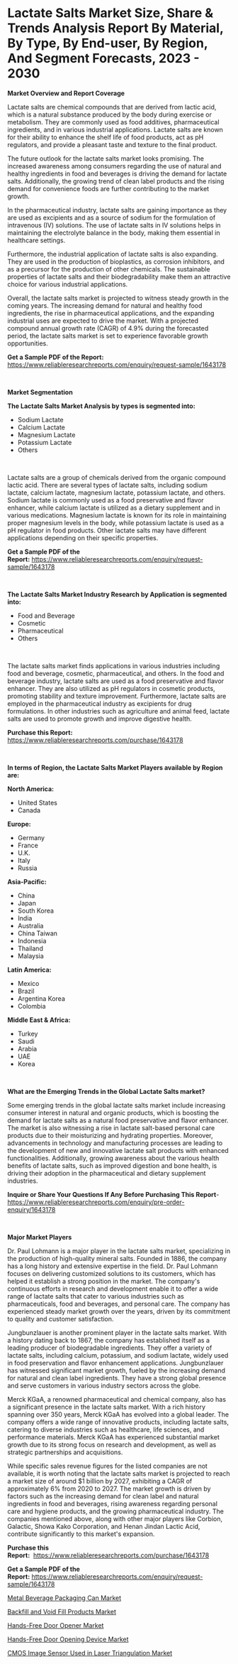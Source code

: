 <p><h1>Lactate Salts Market Size, Share & Trends Analysis Report By Material, By Type, By End-user, By Region, And Segment Forecasts, 2023 - 2030</h1></p><p><strong>Market Overview and Report Coverage</strong></p>
<p><p>Lactate salts are chemical compounds that are derived from lactic acid, which is a natural substance produced by the body during exercise or metabolism. They are commonly used as food additives, pharmaceutical ingredients, and in various industrial applications. Lactate salts are known for their ability to enhance the shelf life of food products, act as pH regulators, and provide a pleasant taste and texture to the final product.</p><p>The future outlook for the lactate salts market looks promising. The increased awareness among consumers regarding the use of natural and healthy ingredients in food and beverages is driving the demand for lactate salts. Additionally, the growing trend of clean label products and the rising demand for convenience foods are further contributing to the market growth.</p><p>In the pharmaceutical industry, lactate salts are gaining importance as they are used as excipients and as a source of sodium for the formulation of intravenous (IV) solutions. The use of lactate salts in IV solutions helps in maintaining the electrolyte balance in the body, making them essential in healthcare settings.</p><p>Furthermore, the industrial application of lactate salts is also expanding. They are used in the production of bioplastics, as corrosion inhibitors, and as a precursor for the production of other chemicals. The sustainable properties of lactate salts and their biodegradability make them an attractive choice for various industrial applications.</p><p>Overall, the lactate salts market is projected to witness steady growth in the coming years. The increasing demand for natural and healthy food ingredients, the rise in pharmaceutical applications, and the expanding industrial uses are expected to drive the market. With a projected compound annual growth rate (CAGR) of 4.9% during the forecasted period, the lactate salts market is set to experience favorable growth opportunities.</p></p>
<p><strong>Get a Sample PDF of the Report:</strong> <a href="https://www.reliableresearchreports.com/enquiry/request-sample/1643178">https://www.reliableresearchreports.com/enquiry/request-sample/1643178</a></p>
<p>&nbsp;</p>
<p><strong>Market Segmentation</strong></p>
<p><strong>The Lactate Salts Market Analysis by types is segmented into:</strong></p>
<p><ul><li>Sodium Lactate</li><li>Calcium Lactate</li><li>Magnesium Lactate</li><li>Potassium Lactate</li><li>Others</li></ul></p>
<p>&nbsp;</p>
<p><p>Lactate salts are a group of chemicals derived from the organic compound lactic acid. There are several types of lactate salts, including sodium lactate, calcium lactate, magnesium lactate, potassium lactate, and others. Sodium lactate is commonly used as a food preservative and flavor enhancer, while calcium lactate is utilized as a dietary supplement and in various medications. Magnesium lactate is known for its role in maintaining proper magnesium levels in the body, while potassium lactate is used as a pH regulator in food products. Other lactate salts may have different applications depending on their specific properties.</p></p>
<p><strong>Get a Sample PDF of the Report:</strong>&nbsp;<a href="https://www.reliableresearchreports.com/enquiry/request-sample/1643178">https://www.reliableresearchreports.com/enquiry/request-sample/1643178</a></p>
<p>&nbsp;</p>
<p><strong>The Lactate Salts Market Industry Research by Application is segmented into:</strong></p>
<p><ul><li>Food and Beverage</li><li>Cosmetic</li><li>Pharmaceutical</li><li>Others</li></ul></p>
<p>&nbsp;</p>
<p><p>The lactate salts market finds applications in various industries including food and beverage, cosmetic, pharmaceutical, and others. In the food and beverage industry, lactate salts are used as a food preservative and flavor enhancer. They are also utilized as pH regulators in cosmetic products, promoting stability and texture improvement. Furthermore, lactate salts are employed in the pharmaceutical industry as excipients for drug formulations. In other industries such as agriculture and animal feed, lactate salts are used to promote growth and improve digestive health.</p></p>
<p><strong>Purchase this Report:</strong>&nbsp; <a href="https://www.reliableresearchreports.com/purchase/1643178">https://www.reliableresearchreports.com/purchase/1643178</a></p>
<p>&nbsp;</p>
<p><strong>In terms of Region, the Lactate Salts Market Players available by Region are:</strong></p>
<p>
    <p> <strong> North America: </strong>
        <ul>
            <li>United States</li>
            <li>Canada</li>
        </ul>
        </p> 
    <p> <strong> Europe: </strong>
        <ul>
            <li>Germany</li>
            <li>France</li>
            <li>U.K.</li>
            <li>Italy</li>
            <li>Russia</li>
        </ul>
        </p> 
    <p> <strong> Asia-Pacific: </strong>
        <ul>
            <li>China</li>
            <li>Japan</li>
            <li>South Korea</li>
            <li>India</li>
            <li>Australia</li>
            <li>China Taiwan</li>
            <li>Indonesia</li>
            <li>Thailand</li>
            <li>Malaysia</li>
        </ul>
        </p> 
    <p> <strong> Latin America: </strong>
        <ul>
            <li>Mexico</li>
            <li>Brazil</li>
            <li>Argentina Korea</li>
            <li>Colombia</li>
        </ul>
        </p> 
    <p> <strong> Middle East & Africa: </strong>
        <ul>
            <li>Turkey</li>
            <li>Saudi</li>
            <li>Arabia</li>
            <li>UAE</li>
            <li>Korea</li>
        </ul>
    </p>
    </p>
<p>&nbsp;</p>
<p><strong>What are the Emerging Trends in the Global Lactate Salts market?</strong></p>
<p><p>Some emerging trends in the global lactate salts market include increasing consumer interest in natural and organic products, which is boosting the demand for lactate salts as a natural food preservative and flavor enhancer. The market is also witnessing a rise in lactate salt-based personal care products due to their moisturizing and hydrating properties. Moreover, advancements in technology and manufacturing processes are leading to the development of new and innovative lactate salt products with enhanced functionalities. Additionally, growing awareness about the various health benefits of lactate salts, such as improved digestion and bone health, is driving their adoption in the pharmaceutical and dietary supplement industries.</p></p>
<p><strong>Inquire or Share Your Questions If Any Before Purchasing This Report</strong>- <a href="https://www.reliableresearchreports.com/enquiry/pre-order-enquiry/1643178">https://www.reliableresearchreports.com/enquiry/pre-order-enquiry/1643178</a></p>
<p>&nbsp;</p>
<p><strong>Major Market Players</strong></p>
<p><p>Dr. Paul Lohmann is a major player in the lactate salts market, specializing in the production of high-quality mineral salts. Founded in 1886, the company has a long history and extensive expertise in the field. Dr. Paul Lohmann focuses on delivering customized solutions to its customers, which has helped it establish a strong position in the market. The company's continuous efforts in research and development enable it to offer a wide range of lactate salts that cater to various industries such as pharmaceuticals, food and beverages, and personal care. The company has experienced steady market growth over the years, driven by its commitment to quality and customer satisfaction. </p><p>Jungbunzlauer is another prominent player in the lactate salts market. With a history dating back to 1867, the company has established itself as a leading producer of biodegradable ingredients. They offer a variety of lactate salts, including calcium, potassium, and sodium lactate, widely used in food preservation and flavor enhancement applications. Jungbunzlauer has witnessed significant market growth, fueled by the increasing demand for natural and clean label ingredients. They have a strong global presence and serve customers in various industry sectors across the globe.</p><p>Merck KGaA, a renowned pharmaceutical and chemical company, also has a significant presence in the lactate salts market. With a rich history spanning over 350 years, Merck KGaA has evolved into a global leader. The company offers a wide range of innovative products, including lactate salts, catering to diverse industries such as healthcare, life sciences, and performance materials. Merck KGaA has experienced substantial market growth due to its strong focus on research and development, as well as strategic partnerships and acquisitions. </p><p>While specific sales revenue figures for the listed companies are not available, it is worth noting that the lactate salts market is projected to reach a market size of around $1 billion by 2027, exhibiting a CAGR of approximately 6% from 2020 to 2027. The market growth is driven by factors such as the increasing demand for clean label and natural ingredients in food and beverages, rising awareness regarding personal care and hygiene products, and the growing pharmaceutical industry. The companies mentioned above, along with other major players like Corbion, Galactic, Showa Kako Corporation, and Henan Jindan Lactic Acid, contribute significantly to this market's expansion.</p></p>
<p><strong>Purchase this Report:</strong>&nbsp;&nbsp;<a href="https://www.reliableresearchreports.com/purchase/1643178">https://www.reliableresearchreports.com/purchase/1643178</a></p>
<p></p>
<p><strong>Get a Sample PDF of the Report:</strong>&nbsp;<a href="https://www.reliableresearchreports.com/enquiry/request-sample/1643178">https://www.reliableresearchreports.com/enquiry/request-sample/1643178</a></p>
<p><p><a href="https://medium.com/@ashlybednar2023/metal-beverage-packaging-can-market-insights-into-market-cagr-market-trends-and-growth-fe43fc3dba63">Metal Beverage Packaging Can Market</a></p><p><a href="https://medium.com/@hazelharvey1918/backfill-and-void-fill-products-market-share-evolution-and-market-growth-trends-2023-2030-a3a9143b1527">Backfill and Void Fill Products Market</a></p><p><a href="https://medium.com/@kyliebodei/hands-free-door-opener-market-the-key-to-successful-business-strategy-forecast-till-2030-3d600d7bba17">Hands-Free Door Opener Market</a></p><p><a href="https://medium.com/@candaceking17/hands-free-door-opening-device-market-insight-market-trends-growth-forecasted-from-2023-to-2030-219a80b2ce6f">Hands-Free Door Opening Device Market</a></p><p><a href="https://medium.com/@ryansai15420/cmos-image-sensor-used-in-laser-triangulation-market-exploring-market-share-market-trends-and-9e953efeeec7">CMOS Image Sensor Used in Laser Triangulation Market</a></p></p>